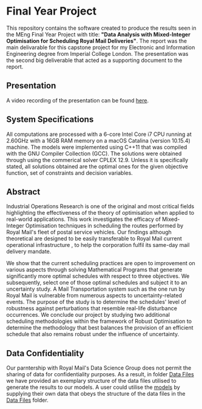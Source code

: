 # Final Year Project

This repository contains the software created to produce the results seen in the MEng Final Year Project with title: **"Data Analysis with Mixed-Integer Optimisation for Scheduling Royal Mail Deliveries"**. The report was the main delivarable for this capstone project for my Electronic and Information Engineering degree from Imperial College London. The presentation was the second big deliverable that acted as a supporting document to the report.

## Presentation
A video recording of the presentation can be found [here](https://drive.google.com/file/d/1nsZAzNGbp6vyK989YXSHSLXST2vk3n8o/view?usp=sharing).

## System Specifications
All computations are processed with a 6-core Intel Core i7 CPU running at 2.60GHz with a 16GB RAM memory on a macOS Catalina (version 10.15.4) machine. The models were implemented using C++11 that was compiled with the GNU Compiler Collection (GCC). The solutions were obtained through using the commerical solver CPLEX 12.9. Unless it is specifically stated, all solutions obtained are the optimal ones for the given objective function, set of constraints and decision variables.   

## Abstract
Industrial Operations Research is one of the original and most critical fields highlighting the effectiveness of the theory of optimisation when applied to real-world applications. This work investigates the efficacy of Mixed-Integer Optimisation techniques in scheduling the routes performed by Royal Mail's fleet of postal service vehicles. Our findings although theoretical are designed to be easily transferable to Royal Mail current operational infrastructure , to help the corporation fulfil its same-day mail delivery mandate. 

We show that the current scheduling practices are open to improvement on various aspects through solving Mathematical Programs that generate significantly more optimal schedules with respect to three objectives. We subsequently, select one of those optimal schedules and subject it to an uncertainty study. A Mail Transportation system such as the one run by Royal Mail is vulnerable from numerous aspects to uncertainty-related events. The purpose of the study is to determine the schedules' level of robustness against perturbations that resemble real-life disturbance occurrences. We conclude our project by studying two additional scheduling methodologies within the framework of Robust Optimisation to determine the methodology that best balances the provision of an efficient schedule that also remains robust under the influence of uncertainty.

## Data Confidentiality
Our parntership with Royal Mail's Data Science Group does not permit the sharing of data for confidentiality purposes. As a result, in folder [Data Files](Software/Data_Files_Example) we have provided an exemplary structure of the data files utilised to generate the results to our models. A user could utilise the [models](Software/Models) by supplying their own data that obeys the structure of the data files in the [Data Files](Software/Data_Files_Example) folder.
